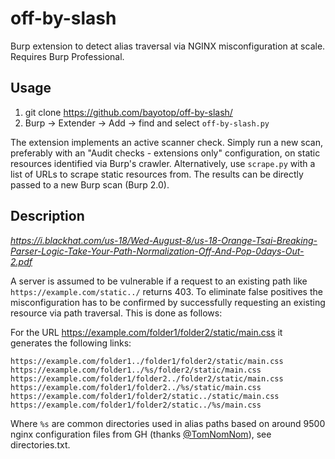 # off-by-slash
Burp extension to detect alias traversal via NGINX misconfiguration at scale. Requires Burp Professional.

## Usage

1. git clone https://github.com/bayotop/off-by-slash/
2. Burp -> Extender -> Add -> find and select `off-by-slash.py`

The extension implements an active scanner check. Simply run a new scan, preferably with an "Audit checks - extensions only" configuration, on static resources identified via Burp's crawler. Alternatively, use `scrape.py` with a list of URLs to scrape static resources from. The results can be directly passed to a new Burp scan (Burp 2.0).

## Description

*https://i.blackhat.com/us-18/Wed-August-8/us-18-Orange-Tsai-Breaking-Parser-Logic-Take-Your-Path-Normalization-Off-And-Pop-0days-Out-2.pdf*

A server is assumed to be vulnerable if a request to an existing path like `https://example.com/static../` returns 403. To eliminate false positives the misconfiguration has to be confirmed by successfully requesting an existing resource via path traversal. This is done as follows:

For the URL https://example.com/folder1/folder2/static/main.css it generates the following links:

```
https://example.com/folder1../folder1/folder2/static/main.css
https://example.com/folder1../%s/folder2/static/main.css
https://example.com/folder1/folder2../folder2/static/main.css
https://example.com/folder1/folder2../%s/static/main.css
https://example.com/folder1/folder2/static../static/main.css
https://example.com/folder1/folder2/static../%s/main.css
```

Where `%s` are common directories used in alias paths based on around 9500 nginx configuration files from GH (thanks [@TomNomNom](https://twitter.com/TomNomNom)), see directories.txt.
